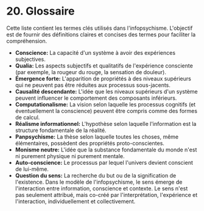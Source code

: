 # 20. Glossaire

Cette liste contient les termes clés utilisés dans l'infopsychisme. L'objectif est de fournir des définitions claires et concises des termes pour faciliter la compréhension.

- **Conscience:** La capacité d'un système à avoir des expériences subjectives.
- **Qualia:** Les aspects subjectifs et qualitatifs de l'expérience consciente (par exemple, la rougeur du rouge, la sensation de douleur).
- **Émergence forte:** L'apparition de propriétés à des niveaux supérieurs qui ne peuvent pas être réduites aux processus sous-jacents.
- **Causalité descendante:** L'idée que les niveaux supérieurs d'un système peuvent influencer le comportement des composants inférieurs.
- **Computationalisme:** La vision selon laquelle les processus cognitifs (et éventuellement la conscience) peuvent être compris comme des formes de calcul.
- **Réalisme informationnel:** L'hypothèse selon laquelle l'information est la structure fondamentale de la réalité.
- **Panpsychisme:** La thèse selon laquelle toutes les choses, même élémentaires, possèdent des propriétés proto-conscientes.
- **Monisme neutre:** L'idée que la substance fondamentale du monde n'est ni purement physique ni purement mentale.
- **Auto-conscience:** Le processus par lequel l'univers devient conscient de lui-même.
- **Question du sens:** La recherche du but ou de la signification de l'existence. Dans le modèle de l'infopsychisme, le sens émerge de l'interaction entre information, conscience et contexte. Le sens n'est pas seulement attribué, mais co-créé par l'interprétation, l'expérience et l'interaction, individuellement et collectivement.
